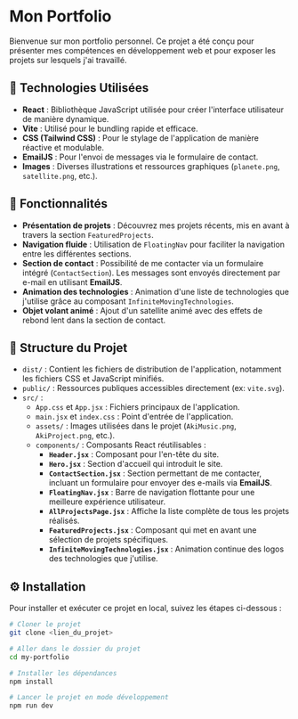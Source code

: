 # Mon Portfolio

Bienvenue sur mon portfolio personnel. Ce projet a été conçu pour présenter mes compétences en développement web et pour exposer les projets sur lesquels j'ai travaillé.

## 🚀 Technologies Utilisées

- **React** : Bibliothèque JavaScript utilisée pour créer l'interface utilisateur de manière dynamique.
- **Vite** : Utilisé pour le bundling rapide et efficace.
- **CSS (Tailwind CSS)** : Pour le stylage de l'application de manière réactive et modulable.
- **EmailJS** : Pour l'envoi de messages via le formulaire de contact.
- **Images** : Diverses illustrations et ressources graphiques (`planete.png`, `satellite.png`, etc.).

## 🌟 Fonctionnalités

- **Présentation de projets** : Découvrez mes projets récents, mis en avant à travers la section `FeaturedProjects`.
- **Navigation fluide** : Utilisation de `FloatingNav` pour faciliter la navigation entre les différentes sections.
- **Section de contact** : Possibilité de me contacter via un formulaire intégré (`ContactSection`). Les messages sont envoyés directement par e-mail en utilisant **EmailJS**.
- **Animation des technologies** : Animation d'une liste de technologies que j'utilise grâce au composant `InfiniteMovingTechnologies`.
- **Objet volant animé** : Ajout d'un satellite animé avec des effets de rebond lent dans la section de contact.

## 📂 Structure du Projet

- `dist/` : Contient les fichiers de distribution de l'application, notamment les fichiers CSS et JavaScript minifiés.
- `public/` : Ressources publiques accessibles directement (ex: `vite.svg`).
- `src/` : 
  - `App.css` et `App.jsx` : Fichiers principaux de l'application.
  - `main.jsx` et `index.css` : Point d'entrée de l'application.
  - `assets/` : Images utilisées dans le projet (`AkiMusic.png`, `AkiProject.png`, etc.).
  - `components/` : Composants React réutilisables :
    - **`Header.jsx`** : Composant pour l'en-tête du site.
    - **`Hero.jsx`** : Section d'accueil qui introduit le site.
    - **`ContactSection.jsx`** : Section permettant de me contacter, incluant un formulaire pour envoyer des e-mails via **EmailJS**.
    - **`FloatingNav.jsx`** : Barre de navigation flottante pour une meilleure expérience utilisateur.
    - **`AllProjectsPage.jsx`** : Affiche la liste complète de tous les projets réalisés.
    - **`FeaturedProjects.jsx`** : Composant qui met en avant une sélection de projets spécifiques.
    - **`InfiniteMovingTechnologies.jsx`** : Animation continue des logos des technologies que j'utilise.

## ⚙️ Installation

Pour installer et exécuter ce projet en local, suivez les étapes ci-dessous :

```bash
# Cloner le projet
git clone <lien_du_projet>

# Aller dans le dossier du projet
cd my-portfolio

# Installer les dépendances
npm install

# Lancer le projet en mode développement
npm run dev
